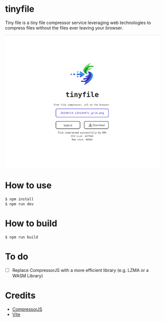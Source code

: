 # tinyfile

Tiny file is a tiny file compressor service leveraging web technologies to compress files without the files ever leaving
your browser.

<img src="public/screenshot.png" alt="MarineGEO circle logo" style="width: 720px;"/>

# How to use

```shell
$ npm install
$ npm run dev
```

# How to build

```shell
$ npm run build
```

# To do

- [ ] Replace CompressorJS with a more efficient library (e.g. LZMA or a WASM Library)

# Credits

- [CompressorJS](https://www.npmjs.com/package/compressorjs)
- [Vite](https://vite.dev/)